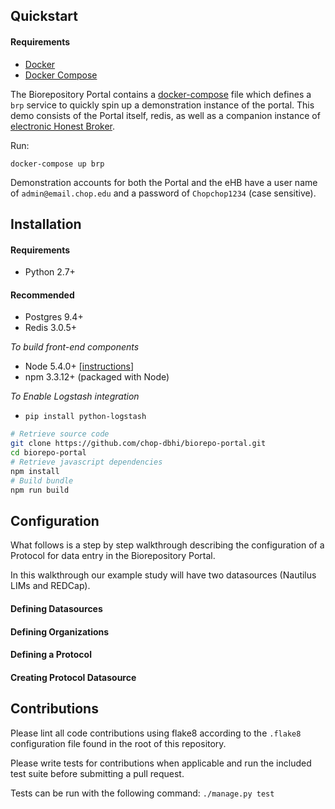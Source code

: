 ## Quickstart

#### Requirements

* [Docker](https://www.docker.com/)
* [Docker Compose](https://www.docker.com/products/docker-compose)

The Biorepository Portal contains a [docker-compose](https://www.docker.com/products/docker-compose) file which defines a `brp` service to quickly spin up a demonstration instance of the portal. This demo consists of the Portal itself, redis, as well as a companion instance of [electronic Honest Broker](https://github.com/chop-dbhi/ehb-service).

Run:

`docker-compose up brp`

Demonstration accounts for both the Portal and the eHB have a user name of `admin@email.chop.edu` and a password of `Chopchop1234` (case sensitive).

## Installation


#### Requirements

* Python 2.7+

#### Recommended

* Postgres 9.4+
* Redis 3.0.5+

*To build front-end components*

* Node 5.4.0+ [[instructions](https://nodejs.org/en/download/current/)]
* npm 3.3.12+ (packaged with Node)

*To Enable Logstash integration*

* `pip install python-logstash`

```bash
# Retrieve source code
git clone https://github.com/chop-dbhi/biorepo-portal.git
cd biorepo-portal
# Retrieve javascript dependencies
npm install
# Build bundle
npm run build

```

## Configuration

What follows is a step by step walkthrough describing the configuration of a Protocol for data entry in the Biorepository Portal.

In this walkthrough our example study will have two datasources (Nautilus LIMs and REDCap).

#### Defining Datasources

#### Defining Organizations

#### Defining a Protocol

#### Creating Protocol Datasource


## Contributions

Please lint all code contributions using flake8 according to the `.flake8` configuration file found in the root of this repository.

Please write tests for contributions when applicable and run the included test suite before submitting a pull request.

Tests can be run with the following command: `./manage.py test`
